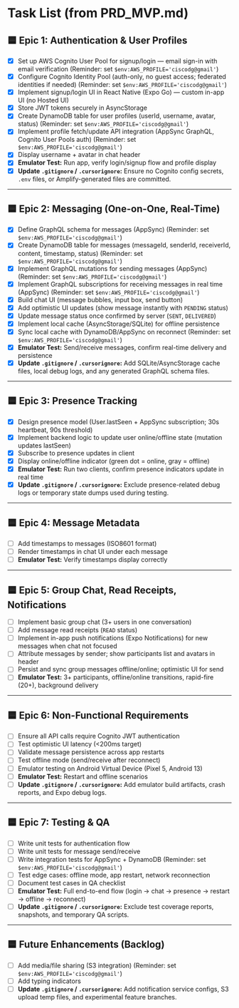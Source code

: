 # Task List (from PRD_MVP.md)

## 🟦 Epic 1: Authentication & User Profiles
- [x] Set up AWS Cognito User Pool for signup/login — email sign-in with email verification (Reminder: set `$env:AWS_PROFILE='ciscodg@gmail'`)  
- [x] Configure Cognito Identity Pool (auth-only, no guest access; federated identities if needed) (Reminder: set `$env:AWS_PROFILE='ciscodg@gmail'`)  
- [x] Implement signup/login UI in React Native (Expo Go) — custom in-app UI (no Hosted UI)  
- [x] Store JWT tokens securely in AsyncStorage  
- [x] Create DynamoDB table for user profiles (userId, username, avatar, status) (Reminder: set `$env:AWS_PROFILE='ciscodg@gmail'`)  
- [x] Implement profile fetch/update API integration (AppSync GraphQL, Cognito User Pools auth) (Reminder: set `$env:AWS_PROFILE='ciscodg@gmail'`)  
- [x] Display username + avatar in chat header  
- [x] **Emulator Test:** Run app, verify login/signup flow and profile display  
- [x] **Update `.gitignore` / `.cursorignore`:** Ensure no Cognito config secrets, `.env` files, or Amplify-generated files are committed.  

---

## 🟦 Epic 2: Messaging (One-on-One, Real-Time)
- [x] Define GraphQL schema for messages (AppSync) (Reminder: set `$env:AWS_PROFILE='ciscodg@gmail'`)  
- [x] Create DynamoDB table for messages (messageId, senderId, receiverId, content, timestamp, status) (Reminder: set `$env:AWS_PROFILE='ciscodg@gmail'`)  
- [x] Implement GraphQL mutations for sending messages (AppSync) (Reminder: set `$env:AWS_PROFILE='ciscodg@gmail'`)  
- [x] Implement GraphQL subscriptions for receiving messages in real time (AppSync) (Reminder: set `$env:AWS_PROFILE='ciscodg@gmail'`)  
- [x] Build chat UI (message bubbles, input box, send button)  
- [x] Add optimistic UI updates (show message instantly with `PENDING` status)  
- [x] Update message status once confirmed by server (`SENT`, `DELIVERED`)  
- [x] Implement local cache (AsyncStorage/SQLite) for offline persistence  
- [x] Sync local cache with DynamoDB/AppSync on reconnect (Reminder: set `$env:AWS_PROFILE='ciscodg@gmail'`)  
- [x] **Emulator Test:** Send/receive messages, confirm real-time delivery and persistence  
- [x] **Update `.gitignore` / `.cursorignore`:** Add SQLite/AsyncStorage cache files, local debug logs, and any generated GraphQL schema files.  

---

## 🟦 Epic 3: Presence Tracking
- [x] Design presence model (User.lastSeen + AppSync subscription; 30s heartbeat, 90s threshold)  
- [x] Implement backend logic to update user online/offline state (mutation updates lastSeen)  
- [x] Subscribe to presence updates in client  
- [x] Display online/offline indicator (green dot = online, gray = offline)  
- [x] **Emulator Test:** Run two clients, confirm presence indicators update in real time  
- [x] **Update `.gitignore` / `.cursorignore`:** Exclude presence-related debug logs or temporary state dumps used during testing.  

---

## 🟦 Epic 4: Message Metadata
- [ ] Add timestamps to messages (ISO8601 format)  
- [ ] Render timestamps in chat UI under each message  
- [ ] **Emulator Test:** Verify timestamps display correctly  

---

## 🟦 Epic 5: Group Chat, Read Receipts, Notifications
- [ ] Implement basic group chat (3+ users in one conversation)  
- [ ] Add message read receipts (`READ` status)  
- [ ] Implement in-app push notifications (Expo Notifications) for new messages when chat not focused  
- [ ] Attribute messages by sender; show participants list and avatars in header  
- [ ] Persist and sync group messages offline/online; optimistic UI for send  
- [ ] **Emulator Test:** 3+ participants, offline/online transitions, rapid-fire (20+), background delivery  

---

## 🟦 Epic 6: Non-Functional Requirements
- [ ] Ensure all API calls require Cognito JWT authentication  
- [ ] Test optimistic UI latency (<200ms target)  
- [ ] Validate message persistence across app restarts  
- [ ] Test offline mode (send/receive after reconnect)  
- [ ] Emulator testing on Android Virtual Device (Pixel 5, Android 13)  
- [ ] **Emulator Test:** Restart and offline scenarios  
- [ ] **Update `.gitignore` / `.cursorignore`:** Add emulator build artifacts, crash reports, and Expo debug logs.  

---

## 🟦 Epic 7: Testing & QA
- [ ] Write unit tests for authentication flow  
- [ ] Write unit tests for message send/receive  
- [ ] Write integration tests for AppSync + DynamoDB (Reminder: set `$env:AWS_PROFILE='ciscodg@gmail'`)  
- [ ] Test edge cases: offline mode, app restart, network reconnection  
- [ ] Document test cases in QA checklist  
- [ ] **Emulator Test:** Full end-to-end flow (login → chat → presence → restart → offline → reconnect)  
- [ ] **Update `.gitignore` / `.cursorignore`:** Exclude test coverage reports, snapshots, and temporary QA scripts.  

---

## 🟦 Future Enhancements (Backlog)
- [ ] Add media/file sharing (S3 integration) (Reminder: set `$env:AWS_PROFILE='ciscodg@gmail'`)  
- [ ] Add typing indicators  
- [ ] **Update `.gitignore` / `.cursorignore`:** Add notification service configs, S3 upload temp files, and experimental feature branches.  

